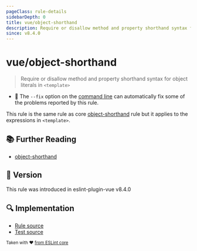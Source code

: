 ```yaml
---
pageClass: rule-details
sidebarDepth: 0
title: vue/object-shorthand
description: Require or disallow method and property shorthand syntax for object literals in `<template>`
since: v8.4.0
---
```

# vue/object-shorthand

> Require or disallow method and property shorthand syntax for object literals in `<template>`

- :wrench: The `--fix` option on the [command line](https://eslint.org/docs/user-guide/command-line-interface#fixing-problems) can automatically fix some of the problems reported by this rule.

This rule is the same rule as core [object-shorthand] rule but it applies to the expressions in `<template>`.

## :books: Further Reading

- [object-shorthand]

[object-shorthand]: https://eslint.org/docs/rules/object-shorthand

## :rocket: Version

This rule was introduced in eslint-plugin-vue v8.4.0

## :mag: Implementation

- [Rule source](https://github.com/vuejs/eslint-plugin-vue/blob/master/lib/rules/object-shorthand.js)
- [Test source](https://github.com/vuejs/eslint-plugin-vue/blob/master/tests/lib/rules/object-shorthand.js)

<sup>Taken with ❤️ [from ESLint core](https://eslint.org/docs/rules/object-shorthand)</sup>
